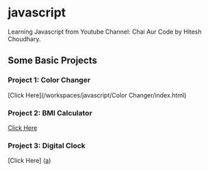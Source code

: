 # javascript
Learning Javascript from Youtube Channel: Chai Aur Code by Hitesh Choudhary.

## Some Basic Projects 
### Project 1: Color Changer
[Click Here](/workspaces/javascript/Color Changer/index.html)

### Project 2: BMI Calculator
[Click Here]([html](https://github.com/anantyash/javascript/blob/3a33d05e70e2419a3c0756b1a950acb2703d5ac4/BMI%20Calculator/index.html))

### Project 3: Digital Clock
[Click Here] ([a](https://github.com/anantyash/javascript/blob/4ca7d768b731951ced91bfbe5c936b007df95018/Digital%20Clock/index.html))
